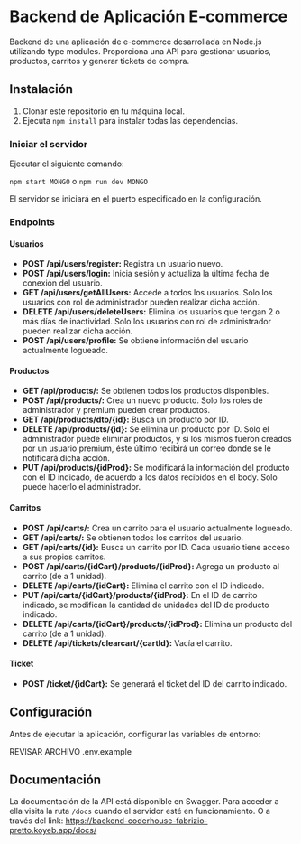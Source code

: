 # Backend de Aplicación E-commerce

Backend de una aplicación de e-commerce desarrollada en Node.js utilizando type modules. Proporciona una API para gestionar usuarios, productos, carritos y generar tickets de compra.

## Instalación

1. Clonar este repositorio en tu máquina local.
2. Ejecuta `npm install` para instalar todas las dependencias.

### Iniciar el servidor

Ejecutar el siguiente comando:

`npm start MONGO` o `npm run dev MONGO`

El servidor se iniciará en el puerto especificado en la configuración.

### Endpoints

#### Usuarios

- **POST /api/users/register:** Registra un usuario nuevo.
- **POST /api/users/login:** Inicia sesión y actualiza la última fecha de conexión del usuario.
- **GET /api/users/getAllUsers:** Accede a todos los usuarios. Solo los usuarios con rol de administrador pueden realizar dicha acción.
- **DELETE /api/users/deleteUsers:** Elimina los usuarios que tengan 2 o más días de inactividad. Solo los usuarios con rol de administrador pueden realizar dicha acción.
- **POST /api/users/profile:** Se obtiene información del usuario actualmente logueado.

#### Productos

- **GET /api/products/:** Se obtienen todos los productos disponibles.
- **POST /api/products/:** Crea un nuevo producto. Solo los roles de administrador y premium pueden crear productos.
- **GET /api/products/dto/{id}:** Busca un producto por ID.
- **DELETE /api/products/{id}:** Se elimina un producto por ID. Solo el administrador puede eliminar productos, y si los mismos fueron creados por un usuario premium, éste último recibirá un correo donde se le notificará dicha acción.
- **PUT /api/products/{idProd}:** Se modificará la información del producto con el ID indicado, de acuerdo a los datos recibidos en el body. Solo puede hacerlo el administrador.

#### Carritos

- **POST /api/carts/:** Crea un carrito para el usuario actualmente logueado.
- **GET /api/carts/:** Se obtienen todos los carritos del usuario.
- **GET /api/carts/{id}:** Busca un carrito por ID. Cada usuario tiene acceso a sus propios carritos.
- **POST /api/carts/{idCart}/products/{idProd}:** Agrega un producto al carrito (de a 1 unidad).
- **DELETE /api/carts/{idCart}:** Elimina el carrito con el ID indicado.
- **PUT /api/carts/{idCart}/products/{idProd}:** En el ID de carrito indicado, se modifican la cantidad de unidades del ID de producto indicado.
- **DELETE /api/carts/{idCart}/products/{idProd}:** Elimina un producto del carrito (de a 1 unidad).
- **DELETE /api/tickets/clearcart/{cartId}:** Vacía el carrito.

#### Ticket

- **POST /ticket/{idCart}:** Se generará el ticket del ID del carrito indicado.

## Configuración

Antes de ejecutar la aplicación, configurar las  variables de entorno:

REVISAR ARCHIVO .env.example

## Documentación

La documentación de la API está disponible en Swagger. Para acceder a ella visita la ruta `/docs` cuando el servidor esté en funcionamiento. O a través del link: https://backend-coderhouse-fabrizio-pretto.koyeb.app/docs/
